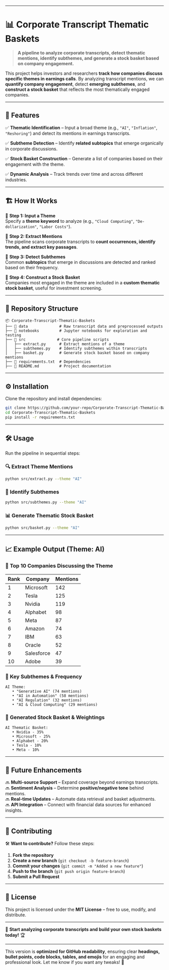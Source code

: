 
---

# 📊 Corporate Transcript Thematic Baskets  

> **A pipeline to analyze corporate transcripts, detect thematic mentions, identify subthemes, and generate a stock basket based on company engagement.**  

This project helps investors and researchers **track how companies discuss specific themes in earnings calls**. By analyzing transcript mentions, we can **quantify company engagement**, detect **emerging subthemes**, and **construct a stock basket** that reflects the most thematically engaged companies.  

---

## 🚀 Features  

✅ **Thematic Identification** – Input a broad theme (e.g., `"AI"`, `"Inflation"`, `"Reshoring"`) and detect its mentions in earnings transcripts.  

✅ **Subtheme Detection** – Identify **related subtopics** that emerge organically in corporate discussions.  

✅ **Stock Basket Construction** – Generate a list of companies based on their engagement with the theme.  

✅ **Dynamic Analysis** – Track trends over time and across different industries.  

---

## 🏗️ How It Works  

📌 **Step 1: Input a Theme**  
Specify a **theme keyword** to analyze (e.g., `"Cloud Computing"`, `"De-dollarization"`, `"Labor Costs"`).  

📌 **Step 2: Extract Mentions**  
The pipeline scans corporate transcripts to **count occurrences, identify trends, and extract key passages**.  

📌 **Step 3: Detect Subthemes**  
Common **subtopics** that emerge in discussions are detected and ranked based on their frequency.  

📌 **Step 4: Construct a Stock Basket**  
Companies most engaged in the theme are included in a **custom thematic stock basket**, useful for investment screening.  

---

## 📂 Repository Structure  

```
📦 Corporate-Transcript-Thematic-Baskets
├── 📁 data              # Raw transcript data and preprocessed outputs  
├── 📁 notebooks         # Jupyter notebooks for exploration and testing  
├── 📁 src              # Core pipeline scripts  
│   ├── extract.py      # Extract mentions of a theme  
│   ├── subthemes.py    # Identify subthemes within transcripts  
│   ├── basket.py       # Generate stock basket based on company mentions  
├── 📜 requirements.txt  # Dependencies  
├── 📜 README.md         # Project documentation  
```

---

## ⚙️ Installation  

Clone the repository and install dependencies:  

```bash
git clone https://github.com/your-repo/Corporate-Transcript-Thematic-Baskets.git
cd Corporate-Transcript-Thematic-Baskets
pip install -r requirements.txt
```

---

## 🛠️ Usage  

Run the pipeline in sequential steps:  

### 🔍 **Extract Theme Mentions**  
```bash
python src/extract.py --theme "AI"
```

### 🔎 **Identify Subthemes**  
```bash
python src/subthemes.py --theme "AI"
```

### 📊 **Generate Thematic Stock Basket**  
```bash
python src/basket.py --theme "AI"
```

---

## 📈 Example Output (Theme: AI)

### 🔹 **Top 10 Companies Discussing the Theme**  
| Rank | Company      | Mentions |
|------|------------|----------|
| 1    | Microsoft  | 142      |
| 2    | Tesla      | 125      |
| 3    | Nvidia     | 119      |
| 4    | Alphabet   | 98       |
| 5    | Meta       | 87       |
| 6    | Amazon     | 74       |
| 7    | IBM        | 63       |
| 8    | Oracle     | 52       |
| 9    | Salesforce | 47       |
| 10   | Adobe      | 39       |

### 🔹 **Key Subthemes & Frequency**  
```
AI Theme:  
   • "Generative AI" (74 mentions)  
   • "AI in Automation" (58 mentions)  
   • "AI Regulation" (32 mentions)  
   • "AI & Cloud Computing" (29 mentions)  
```

### 🔹 **Generated Stock Basket & Weightings**  
```
AI Thematic Basket:  
   • Nvidia - 35%  
   • Microsoft - 25%  
   • Alphabet - 20%  
   • Tesla - 10%  
   • Meta - 10%  
```

---

## 🔮 Future Enhancements  

🔜 **Multi-source Support** – Expand coverage beyond earnings transcripts.  
🔜 **Sentiment Analysis** – Determine **positive/negative tone** behind mentions.  
🔜 **Real-time Updates** – Automate data retrieval and basket adjustments.  
🔜 **API Integration** – Connect with financial data sources for enhanced insights.  

---

## 🤝 Contributing  

🛠 **Want to contribute?** Follow these steps:  

1. **Fork the repository**  
2. **Create a new branch** (`git checkout -b feature-branch`)  
3. **Commit your changes** (`git commit -m "Added a new feature"`)  
4. **Push to the branch** (`git push origin feature-branch`)  
5. **Submit a Pull Request**  

---

## 📜 License  

This project is licensed under the **MIT License** – free to use, modify, and distribute.  

---

🚀 **Start analyzing corporate transcripts and build your own stock baskets today!** 🏆  

---

This version is **optimized for GitHub readability**, ensuring clear **headings, bullet points, code blocks, tables, and emojis** for an engaging and professional look. Let me know if you want any tweaks! 🚀

